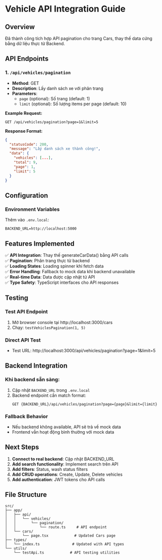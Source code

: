 # Vehicle API Integration Guide

## Overview
Đã thành công tích hợp API pagination cho trang Cars, thay thế data cứng bằng dữ liệu thực từ Backend.

## API Endpoints

### 1. `/api/vehicles/pagination`
- **Method**: GET
- **Description**: Lấy danh sách xe với phân trang
- **Parameters**:
  - `page` (optional): Số trang (default: 1)
  - `limit` (optional): Số lượng items per page (default: 10)

**Example Request:**
```
GET /api/vehicles/pagination?page=1&limit=5
```

**Response Format:**
```json
{
  "statusCode": 200,
  "message": "Lấy danh sách xe thành công!",
  "data": {
    "vehicles": [...],
    "total": 9,
    "page": 1,
    "limit": 5
  }
}
```

## Configuration

### Environment Variables
Thêm vào `.env.local`:
```
BACKEND_URL=http://localhost:5000
```

## Features Implemented

✅ **API Integration**: Thay thế generateCarData() bằng API calls  
✅ **Pagination**: Phân trang thực từ backend  
✅ **Loading States**: Loading spinner khi fetch data  
✅ **Error Handling**: Fallback to mock data khi backend unavailable  
✅ **Real-time Data**: Data được cập nhật từ API  
✅ **Type Safety**: TypeScript interfaces cho API responses  

## Testing

### Test API Endpoint
1. Mở browser console tại http://localhost:3000/cars
2. Chạy: `testVehiclesPagination(1, 5)`

### Direct API Test
- Test URL: http://localhost:3000/api/vehicles/pagination?page=1&limit=5

## Backend Integration

### Khi backend sẵn sàng:
1. Cập nhật `BACKEND_URL` trong `.env.local`
2. Backend endpoint cần match format:
   ```
   GET {BACKEND_URL}/api/vehicles/pagination?page={page}&limit={limit}
   ```

### Fallback Behavior
- Nếu backend không available, API sẽ trả về mock data
- Frontend vẫn hoạt động bình thường với mock data

## Next Steps
1. **Connect to real backend**: Cập nhật BACKEND_URL
2. **Add search functionality**: Implement search trên API
3. **Add filters**: Status, wash status filters
4. **Add CRUD operations**: Create, Update, Delete vehicles
5. **Add authentication**: JWT tokens cho API calls

## File Structure
```
src/
├── app/
│   ├── api/
│   │   └── vehicles/
│   │       └── pagination/
│   │           └── route.ts     # API endpoint
│   └── cars/
│       └── page.tsx            # Updated Cars page
├── types/
│   └── index.ts               # Updated with API types
└── utils/
    └── testApi.ts            # API testing utilities
```
